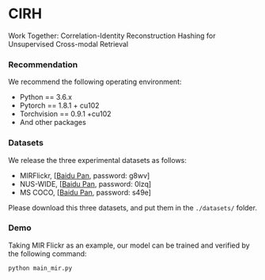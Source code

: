 # CIRH
Work Together: Correlation-Identity Reconstruction Hashing for Unsupervised Cross-modal Retrieval


### Recommendation
We recommend the following operating environment:
- Python == 3.6.x
- Pytorch == 1.8.1 + cu102
- Torchvision == 0.9.1 +cu102
- And other packages

### Datasets
We release the three experimental datasets as follows:
- MIRFlickr, [[Baidu Pan](https://pan.baidu.com/s/1Hm-BFv0epUpJhHJMPkyKsA), password: g8wv]
- NUS-WIDE, [[Baidu Pan](https://pan.baidu.com/s/1QnjYIp-TD5ucmWgrvJFQwg), password: 0lzq]
- MS COCO, [[Baidu Pan](https://pan.baidu.com/s/1fc2h_ow9RajV1oUdo6c1sw), password: s49e]

Please download this three datasets, and put them in the `./datasets/` folder.


### Demo 
Taking MIR Flickr as an example, our model can be trained and verified by the following command:
```bash
python main_mir.py
```

